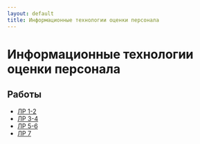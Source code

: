 ```yaml
---
layout: default
title: Информационные технологии оценки персонала
---
```


# Информационные технологии оценки персонала

## Работы

- [ЛР 1-2](../works/year-4/Информационные%20технологии%20оценки%20персонала/ЛР%201-2%20Величко%20Арсений%20ИВТ%204-1.docx)
- [ЛР 3-4](../works/year-4/Информационные%20технологии%20оценки%20персонала/ЛР%203-4%20Величко%20Арсений%20ИВТ%204-1.docx)
- [ЛР 5-6](../works/year-4/Информационные%20технологии%20оценки%20персонала/ЛР%205-6%20Величко%20Арсений%20ИВТ%204-1.docx)
- [ЛР 7](../works/year-4/Информационные%20технологии%20оценки%20персонала/ЛР%207%20Величко%20Арсений%20ИВТ%204-1.doc)